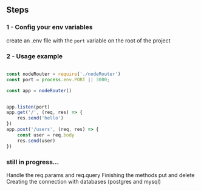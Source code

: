 ## Steps
### 1 - Config your env variables
create an .env file with the `port` variable on the root of the project

### 2 - Usage example

```javascript

const nodeRouter = require('./nodeRouter')
const port = process.env.PORT || 3000;

const app = nodeRouter()


app.listen(port)
app.get('/', (req, res) => {
	res.send('hello')
})
app.post('/users', (req, res) => {
	const user = req.body
	res.send(user)
})

```

### still in progress...
Handle the req.params and req.query
Finishing the methods put and delete
Creating the connection with databases (postgres and mysql)

